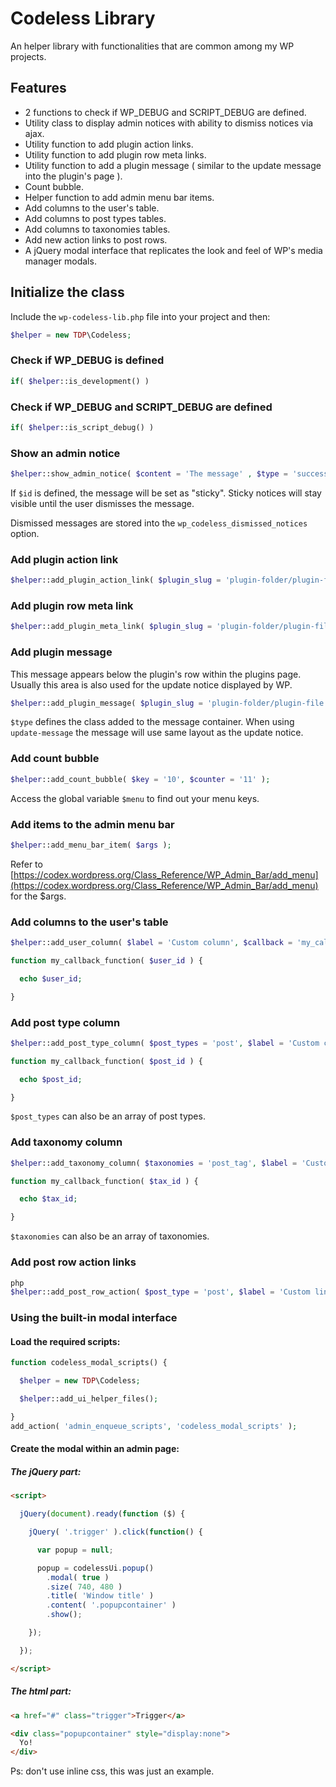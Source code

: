 # Codeless Library
An helper library with functionalities that are common among my WP projects.

## Features

- 2 functions to check if WP_DEBUG and SCRIPT_DEBUG are defined.
- Utility class to display admin notices with ability to dismiss notices via ajax.
- Utility function to add plugin action links.
- Utility function to add plugin row meta links.
- Utility function to add a plugin message ( similar to the update message into the plugin's page ).
- Count bubble.
- Helper function to add admin menu bar items.
- Add columns to the user's table.
- Add columns to post types tables.
- Add columns to taxonomies tables.
- Add new action links to post rows.
- A jQuery modal interface that replicates the look and feel of WP's media manager modals.

## Initialize the class

Include the `wp-codeless-lib.php` file into your project and then:

```php
$helper = new TDP\Codeless;
```

### Check if WP_DEBUG is defined

```php
if( $helper::is_development() )
```

### Check if WP_DEBUG and SCRIPT_DEBUG are defined

```php
if( $helper::is_script_debug() )
```

### Show an admin notice

```php
$helper::show_admin_notice( $content = 'The message' , $type = 'success' , $id );
```

If `$id` is defined, the message will be set as "sticky". Sticky notices will stay visible until the user dismisses the message.

Dismissed messages are stored into the `wp_codeless_dismissed_notices` option.

### Add plugin action link

```php
$helper::add_plugin_action_link( $plugin_slug = 'plugin-folder/plugin-file.php', $label = 'Custom link', $link = '#' );
```

### Add plugin row meta link

```php
$helper::add_plugin_meta_link( $plugin_slug = 'plugin-folder/plugin-file.php', $label = 'Custom link', $link = '#' );
```

### Add plugin message

This message appears below the plugin's row within the plugins page. Usually this area is also used for the update notice displayed by WP.

```php
$helper::add_plugin_message( $plugin_slug = 'plugin-folder/plugin-file.php', $message = 'Message', $type = 'update-message' );
```

`$type` defines the class added to the message container. When using `update-message` the message will use same layout as the update notice.

### Add count bubble

```php
$helper::add_count_bubble( $key = '10', $counter = '11' );
```

Access the global variable `$menu` to find out your menu keys.

### Add items to the admin menu bar

```php
$helper::add_menu_bar_item( $args );
```

Refer to [https://codex.wordpress.org/Class_Reference/WP_Admin_Bar/add_menu](https://codex.wordpress.org/Class_Reference/WP_Admin_Bar/add_menu) for the $args.

### Add columns to the user's table

```php
$helper::add_user_column( $label = 'Custom column', $callback = 'my_callback_function', $priority = 10 );

function my_callback_function( $user_id ) {

  echo $user_id;

}
```

### Add post type column

```php
$helper::add_post_type_column( $post_types = 'post', $label = 'Custom column', $callback = 'my_callback_function', $priority = 10 );

function my_callback_function( $post_id ) {

  echo $post_id;

}
```

`$post_types` can also be an array of post types.

### Add taxonomy column

```php
$helper::add_taxonomy_column( $taxonomies = 'post_tag', $label = 'Custom column', $callback = 'my_callback_function', $priority = 10 );

function my_callback_function( $tax_id ) {

  echo $tax_id;

}
```

`$taxonomies` can also be an array of taxonomies.

### Add post row action links

```php
php
$helper::add_post_row_action( $post_type = 'post', $label = 'Custom link', $link = '#' );
```

### Using the built-in modal interface

#### Load the required scripts:

```php
function codeless_modal_scripts() {

  $helper = new TDP\Codeless;

  $helper::add_ui_helper_files();

}
add_action( 'admin_enqueue_scripts', 'codeless_modal_scripts' );
```

#### Create the modal within an admin page:

##### The jQuery part:

```html
<script>

  jQuery(document).ready(function ($) {

    jQuery( '.trigger' ).click(function() {

      var popup = null;

      popup = codelessUi.popup()
        .modal( true )
        .size( 740, 480 )
        .title( 'Window title' )
        .content( '.popupcontainer' )
        .show();

    });

  });

</script>
```

##### The html part:

```html
<a href="#" class="trigger">Trigger</a>

<div class="popupcontainer" style="display:none">
  Yo!
</div>
```

Ps: don't use inline css, this was just an example.

